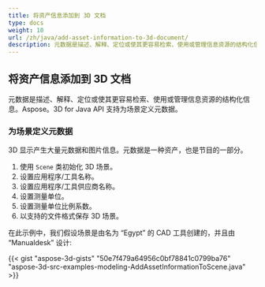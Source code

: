 ```yaml
---
title: 将资产信息添加到 3D 文档
type: docs
weight: 10
url: /zh/java/add-asset-information-to-3d-document/
description: 元数据是描述、解释、定位或使其更容易检索、使用或管理信息资源的结构化信息。Aspose。3D for Java API 支持为场景定义元数据。
---
```

##  **将资产信息添加到 3D 文档**
元数据是描述、解释、定位或使其更容易检索、使用或管理信息资源的结构化信息。Aspose。3D for Java API 支持为场景定义元数据。
###  **为场景定义元数据**
3D 显示产生大量元数据和图片信息。元数据是一种资产，也是节目的一部分。

1. 使用 `Scene` 类初始化 3D 场景。
1. 设置应用程序/工具名称。
1. 设置应用程序/工具供应商名称。
1. 设置测量单位。
1. 设置测量单位比例系数。
1. 以支持的文件格式保存 3D 场景。

在此示例中，我们假设场景是由名为 “Egypt” 的 CAD 工具创建的，并且由 “Manualdesk” 设计:

{{< gist "aspose-3d-gists" "50e7f479a64956c0bf78841c0799ba76" "aspose-3d-src-examples-modeling-AddAssetInformationToScene.java" >}}

